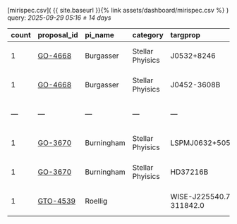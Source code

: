 
[mirispec.csv]( {{ site.baseurl }}{% link assets/dashboard/mirispec.csv %} ) query: *2025-09-29 05:16 ± 14 days*

| count   | proposal_id                                                              | pi_name    | category         | targprop                 | coords                                                                                               | exp_type   | bandpass   | observed         | release              |
|:--------|:-------------------------------------------------------------------------|:-----------|:-----------------|:-------------------------|:-----------------------------------------------------------------------------------------------------|:-----------|:-----------|:-----------------|:---------------------|
| 1       | [GO-4668](https://www.stsci.edu/jwst-program-info/visits/?program=4668)  | Burgasser  | Stellar Phyisics | J0532+8246               | [j053320p8246](https://www.legacysurvey.org/viewer?ra=83.33819&dec=82.76779&layer=ls-dr10&zoom=13)   | MIR_LRS    | P750L      | 2024-09-23 12:40 | 2025-09-20 22:21     |
| 1       | [GO-4668](https://www.stsci.edu/jwst-program-info/visits/?program=4668)  | Burgasser  | Stellar Phyisics | J0452-3608B              | [j045244m3609](https://www.legacysurvey.org/viewer?ra=73.19162&dec=-36.14595&layer=ls-dr10&zoom=13)  | MIR_LRS    | P750L      | 2024-09-25 12:46 | 2025-09-25 22:34     |
| —       | —                                                                        | —          | —                | —                        | —                                                                                                    | —          | —          | **Query**        | **2025-09-29 05:16** |
| 1       | [GO-3670](https://www.stsci.edu/jwst-program-info/visits/?program=3670)  | Burningham | Stellar Phyisics | LSPMJ0632+5053B          | [j063248p5054](https://www.legacysurvey.org/viewer?ra=98.20265&dec=50.89204&layer=ls-dr10&zoom=13)   | MIR_LRS    | P750L      | 2024-10-09 16:54 | 2025-10-09 20:18     |
| 1       | [GO-3670](https://www.stsci.edu/jwst-program-info/visits/?program=3670)  | Burningham | Stellar Phyisics | HD37216B                 | [j053948p5254](https://www.legacysurvey.org/viewer?ra=84.95624&dec=52.89890&layer=ls-dr10&zoom=13)   | MIR_LRS    | P750L      | 2024-10-09 18:01 | 2025-10-09 23:17     |
| 1       | [GTO-4539](https://www.stsci.edu/jwst-program-info/visits/?program=4539) | Roellig    |                  | WISE-J225540.75-311842.0 | [j225540m3119](https://www.legacysurvey.org/viewer?ra=343.92133&dec=-31.31240&layer=ls-dr10&zoom=13) | MIR_LRS    | P750L      | 2024-10-10 06:25 | 2025-10-10 10:44     |